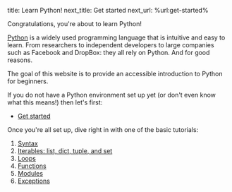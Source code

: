 title: Learn Python!
next_title: Get started
next_url: %url:get-started%

Congratulations, you're about to learn Python!

[Python](http://www.python.org/) is a widely used programming language that is intuitive and easy to learn. From researchers to independent developers to large companies such as Facebook and DropBox: they all rely on Python. And for good reasons.

The goal of this website is to provide an accessible introduction to Python for beginners.

If you do not have a Python environment set up yet (or don't even know what this means!) then let's first:

- [Get started](%url:get-started%)

Once you're all set up, dive right in with one of the basic tutorials:

1. [Syntax](%url:syntax%)
2. [Iterables: list, dict, tuple, and set](%url:iterables%)
3. [Loops](%url:loops%)
4. [Functions](%url:functions%)
5. [Modules](%url:modules%)
6. [Exceptions](%url:exceptions%)

